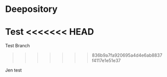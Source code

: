 # Deepository

Test
<<<<<<< HEAD
=======

Test Branch
>>>>>>> 836b9a7fa920695a4d4e6ab8837f4117e1e51e37


Jen test
